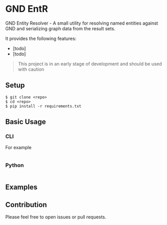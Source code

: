 # GND EntR

GND Entity Resolver - A small utility for resolving named entities against GND and serializing graph data from the result sets.

It provides the following features:

* [todo]
* [todo]

> This project is in an early stage of development and should be used with caution

## Setup 

```shell
$ git clone <repo>
$ cd <repo>
$ pip install -r requirements.txt
```
## Basic Usage

### CLI

For example

```shell
```

### Python

```python
```

## Examples

## Contribution

Please feel free to open issues or pull requests.

